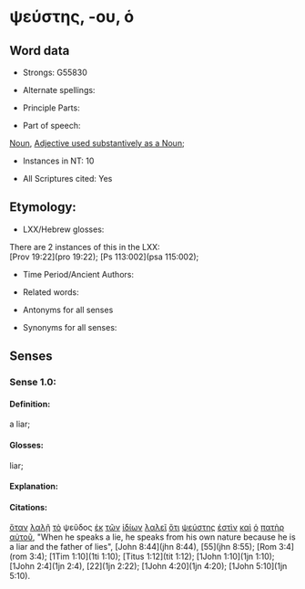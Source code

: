 # ψεύστης, -ου, ὁ

<!-- Status: S2=NeedsFinalCheck -->
<!-- Lexica used for edits: BDAG, FFM, LN, A-S  -->

## Word data

* Strongs: G55830

* Alternate spellings:

* Principle Parts: 

* Part of speech: 

[Noun](http://ugg.readthedocs.io/en/latest/noun.html), 
[Adjective used substantively as a Noun](http://ugg.readthedocs.io/en/latest/noun_substantive_adj.html); 

* Instances in NT: 10

* All Scriptures cited: Yes

## Etymology: 

* LXX/Hebrew glosses: 

There are 2 instances of this in the LXX:    
[Prov 19:22](pro 19:22); [Ps 113:002](psa 115:002); 

* Time Period/Ancient Authors: 

* Related words: 

* Antonyms for all senses

* Synonyms for all senses: 

## Senses 

### Sense 1.0: 

#### Definition: 

a liar;

#### Glosses:

liar;

#### Explanation:

#### Citations: 

[ὅταν](../G37520/01.md) [λαλῇ](../G29800/01.md) [τὸ](../G35880/01.md) ψεῦδος [ἐκ](../G15370/01.md) [τῶν](../G35880/01.md) [ἰδίων](../G23980/01.md) [λαλεῖ](../G29800/01.md) [ὅτι](../G37540/01.md) [ψεύστης](../G55830/01.md) [ἐστὶν](../G99999/01.md) [καὶ](../G25320/01.md) [ὁ](../G35880/01.md) [πατὴρ](../G39620/01.md) [αὐτοῦ](../G08460/01.md), "When he speaks a lie, he speaks from his own nature because he is a liar and the father of lies", [John 8:44](jhn 8:44), [55](jhn 8:55); [Rom 3:4](rom 3:4); [1Tim 1:10](1ti 1:10); [Titus 1:12](tit 1:12); [1John 1:10](1jn 1:10); [1John 2:4](1jn 2:4), [22](1jn 2:22); [1John 4:20](1jn 4:20); [1John 5:10](1jn 5:10).

